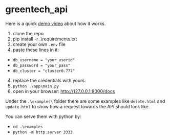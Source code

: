 # greentech_api

Here is a quick [demo video](https://www.youtube.com/watch?v=dQw4w9WgXcQ) about how it works.

1. clone the repo
2. pip install -r .\requirements.txt
2. create your own `.env` file
3. paste these lines in it:
-   `db_username = "your_userid"`
-   `db_password = "your_pass"`
-   `db_cluster = "cluster0.777"`
4. replace the credentials with yours.
5. `python .\app\main.py`
6. open in your browser: http://127.0.0.1:8000/docs

Under the `.\examples\` folder there are some examples like `delete.html` and `update.html` to show how a request towards the API should look like.
 
 You can serve them with python by:
 - `cd .\examples`
 - `python -m http.server 3333`